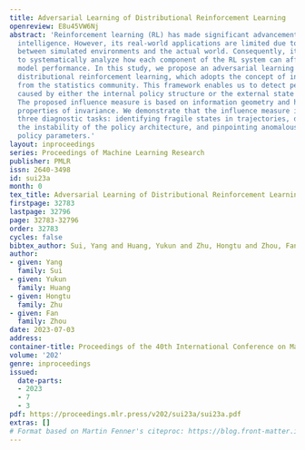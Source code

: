 ```yaml
---
title: Adversarial Learning of Distributional Reinforcement Learning
openreview: E8u45VW6Nj
abstract: 'Reinforcement learning (RL) has made significant advancements in artificial
  intelligence. However, its real-world applications are limited due to differences
  between simulated environments and the actual world. Consequently, it is crucial
  to systematically analyze how each component of the RL system can affect the final
  model performance. In this study, we propose an adversarial learning framework for
  distributional reinforcement learning, which adopts the concept of influence measure
  from the statistics community. This framework enables us to detect performance loss
  caused by either the internal policy structure or the external state observation.
  The proposed influence measure is based on information geometry and has desirable
  properties of invariance. We demonstrate that the influence measure is useful for
  three diagnostic tasks: identifying fragile states in trajectories, determining
  the instability of the policy architecture, and pinpointing anomalously sensitive
  policy parameters.'
layout: inproceedings
series: Proceedings of Machine Learning Research
publisher: PMLR
issn: 2640-3498
id: sui23a
month: 0
tex_title: Adversarial Learning of Distributional Reinforcement Learning
firstpage: 32783
lastpage: 32796
page: 32783-32796
order: 32783
cycles: false
bibtex_author: Sui, Yang and Huang, Yukun and Zhu, Hongtu and Zhou, Fan
author:
- given: Yang
  family: Sui
- given: Yukun
  family: Huang
- given: Hongtu
  family: Zhu
- given: Fan
  family: Zhou
date: 2023-07-03
address: 
container-title: Proceedings of the 40th International Conference on Machine Learning
volume: '202'
genre: inproceedings
issued:
  date-parts:
  - 2023
  - 7
  - 3
pdf: https://proceedings.mlr.press/v202/sui23a/sui23a.pdf
extras: []
# Format based on Martin Fenner's citeproc: https://blog.front-matter.io/posts/citeproc-yaml-for-bibliographies/
---
```

